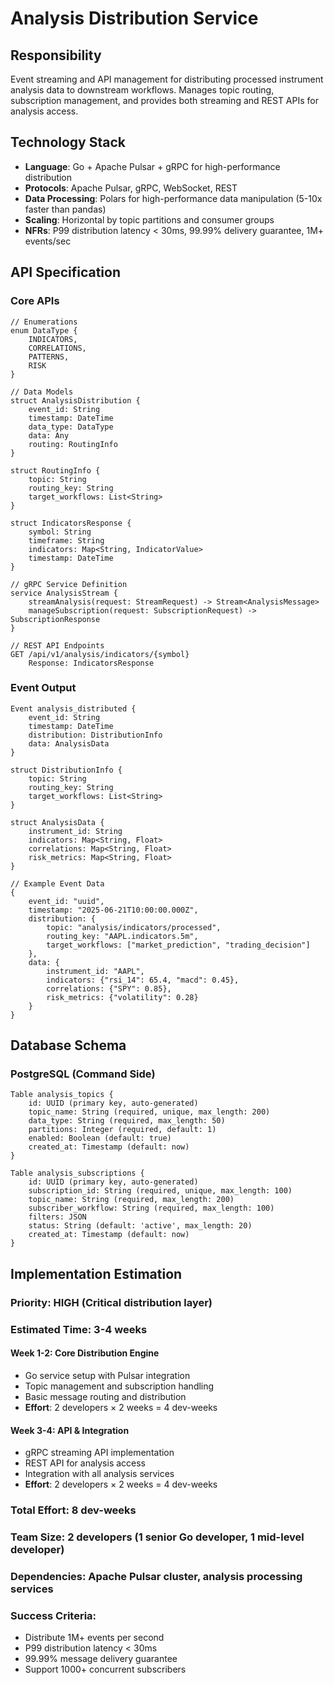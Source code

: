 # Analysis Distribution Service

## Responsibility
Event streaming and API management for distributing processed instrument analysis data to downstream workflows. Manages topic routing, subscription management, and provides both streaming and REST APIs for analysis access.

## Technology Stack
- **Language**: Go + Apache Pulsar + gRPC for high-performance distribution
- **Protocols**: Apache Pulsar, gRPC, WebSocket, REST
- **Data Processing**: Polars for high-performance data manipulation (5-10x faster than pandas)
- **Scaling**: Horizontal by topic partitions and consumer groups
- **NFRs**: P99 distribution latency < 30ms, 99.99% delivery guarantee, 1M+ events/sec

## API Specification

### Core APIs
```pseudo
// Enumerations
enum DataType {
    INDICATORS,
    CORRELATIONS,
    PATTERNS,
    RISK
}

// Data Models
struct AnalysisDistribution {
    event_id: String
    timestamp: DateTime
    data_type: DataType
    data: Any
    routing: RoutingInfo
}

struct RoutingInfo {
    topic: String
    routing_key: String
    target_workflows: List<String>
}

struct IndicatorsResponse {
    symbol: String
    timeframe: String
    indicators: Map<String, IndicatorValue>
    timestamp: DateTime
}

// gRPC Service Definition
service AnalysisStream {
    streamAnalysis(request: StreamRequest) -> Stream<AnalysisMessage>
    manageSubscription(request: SubscriptionRequest) -> SubscriptionResponse
}

// REST API Endpoints
GET /api/v1/analysis/indicators/{symbol}
    Response: IndicatorsResponse
```

### Event Output
```pseudo
Event analysis_distributed {
    event_id: String
    timestamp: DateTime
    distribution: DistributionInfo
    data: AnalysisData
}

struct DistributionInfo {
    topic: String
    routing_key: String
    target_workflows: List<String>
}

struct AnalysisData {
    instrument_id: String
    indicators: Map<String, Float>
    correlations: Map<String, Float>
    risk_metrics: Map<String, Float>
}

// Example Event Data
{
    event_id: "uuid",
    timestamp: "2025-06-21T10:00:00.000Z",
    distribution: {
        topic: "analysis/indicators/processed",
        routing_key: "AAPL.indicators.5m",
        target_workflows: ["market_prediction", "trading_decision"]
    },
    data: {
        instrument_id: "AAPL",
        indicators: {"rsi_14": 65.4, "macd": 0.45},
        correlations: {"SPY": 0.85},
        risk_metrics: {"volatility": 0.28}
    }
}
```

## Database Schema

### PostgreSQL (Command Side)
```pseudo
Table analysis_topics {
    id: UUID (primary key, auto-generated)
    topic_name: String (required, unique, max_length: 200)
    data_type: String (required, max_length: 50)
    partitions: Integer (required, default: 1)
    enabled: Boolean (default: true)
    created_at: Timestamp (default: now)
}

Table analysis_subscriptions {
    id: UUID (primary key, auto-generated)
    subscription_id: String (required, unique, max_length: 100)
    topic_name: String (required, max_length: 200)
    subscriber_workflow: String (required, max_length: 100)
    filters: JSON
    status: String (default: 'active', max_length: 20)
    created_at: Timestamp (default: now)
}
```

## Implementation Estimation

### Priority: **HIGH** (Critical distribution layer)
### Estimated Time: **3-4 weeks**

#### Week 1-2: Core Distribution Engine
- Go service setup with Pulsar integration
- Topic management and subscription handling
- Basic message routing and distribution
- **Effort**: 2 developers × 2 weeks = 4 dev-weeks

#### Week 3-4: API & Integration
- gRPC streaming API implementation
- REST API for analysis access
- Integration with all analysis services
- **Effort**: 2 developers × 2 weeks = 4 dev-weeks

### Total Effort: **8 dev-weeks**
### Team Size: **2 developers** (1 senior Go developer, 1 mid-level developer)
### Dependencies: Apache Pulsar cluster, analysis processing services

### Success Criteria:
- Distribute 1M+ events per second
- P99 distribution latency < 30ms
- 99.99% message delivery guarantee
- Support 1000+ concurrent subscribers
